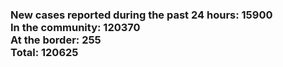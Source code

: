 ### New cases reported during the past 24 hours: 15900<br/>In the community: 120370<br/>At the border: 255<br/>Total: 120625